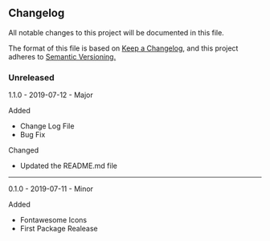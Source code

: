 ## Changelog

All notable changes to this project will be documented in this file.

The format of this file is based on [Keep a Changelog](https://keepachangelog.com/en/1.0.0/ "Keep a Changelog"), and this project adheres to [Semantic Versioning.](https://semver.org/spec/v2.0.0.html "Semantic Versioning.")

### Unreleased

1.1.0 - 2019-07-12 - Major

Added
-  Change Log File
-  Bug Fix

Changed
- Updated the README.md file

------------


0.1.0 - 2019-07-11 - Minor

Added
-  Fontawesome Icons
-  First Package Realease

